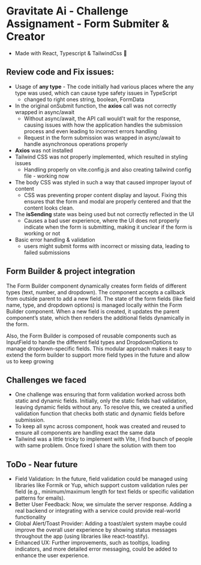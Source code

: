 # Gravitate Ai - Challenge Assignament - Form Submiter & Creator
  - Made with React, Typescript & TailwindCss 🚀

## Review code and Fix issues:

  - Usage of **any type** - The code initially had various places where the any type was used, which can cause type safety issues in TypeScript
    - changed to right ones string, boolean, FormData
  -  In the original onSubmit function, the **axios** call was not correctly wrapped in async/await
     - Without async/await, the API call would't wait for the response, causing issues with how the application handles the submission process and even leading to incorrect errors handling
     - Request in the form submission was wrapped in async/await to handle asynchronous operations properly
  - **Axios** was not installed
  - Tailwind CSS was not properly implemented, which resulted in styling issues
    - Handling properly on vite.config.js and also creating tailwind config file - working now
  - The body CSS was styled in such a way that caused improper layout of content
    - CSS was preventing proper content display and layout. Fixing this ensures that the form and modal are properly centered and that the content looks clean.
  -  The **isSending** state was being used but not correctly reflected in the UI
      - Causes a bad user experience, where the UI does not properly indicate when the form is submitting, making it unclear if the form is working or not
  - Basic error handling & validation
    - users might submit forms with incorrect or missing data, leading to failed submissions

## Form Builder & project integration

The Form Builder component dynamically creates form fields of different types (text, number, and dropdown). The component accepts a callback from outside parent to add a new field. The state of the form fields (like field name, type, and dropdown options) is managed locally within the Form Builder component. When a new field is created, it updates the parent component’s state, which then renders the additional fields dynamically in the form.

Also, the Form Builder is composed of reusable components such as InputField to handle the different field types and DropdownOptions to manage dropdown-specific fields. This modular approach makes it easy to extend the form builder to support more field types in the future and allow us to keep growing

## Challenges we faced

- One challenge was ensuring that form validation worked across both static and dynamic fields. Initially, only the static fields had validation, leaving dynamic fields without any. To resolve this, we created a unified validation function that checks both static and dynamic fields before submission.
- To keep all sync across component, hook was created and reused to ensure all components are handling exact the same data
- Tailwind was a little tricky to implement with Vite, I find bunch of people with same problem. Once fixed I share the solution with them too

## ToDo - Near future

- Field Validation: In the future, field validation could be managed using libraries like Formik or Yup, which support custom validation rules per field (e.g., minimum/maximum length for text fields or specific validation patterns for emails).
- Better User Feedback: Now, we simulate the server response. Adding a real backend or integrating with a service could provide real-world functionality
- Global Alert/Toast Provider: Adding a toast/alert system maybe could improve the overall user experience by showing status messages throughout the app (using libraries like react-toastify).
- Enhanced UX: Further improvements, such as tooltips, loading indicators, and more detailed error messaging, could be added to enhance the user experience.
